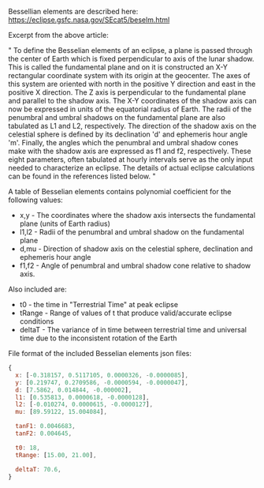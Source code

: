 Bessellian elements are described here: https://eclipse.gsfc.nasa.gov/SEcat5/beselm.html

Excerpt from the above article:

"
To define the Besselian elements of an eclipse, a plane is passed through the center of Earth which is fixed perpendicular to axis of the lunar shadow. This is called the fundamental plane and on it is constructed an X-Y rectangular coordinate system with its origin at the geocenter. The axes of this system are oriented with north in the positive Y direction and east in the positive X direction. The Z axis is perpendicular to the fundamental plane and parallel to the shadow axis. The X-Y coordinates of the shadow axis can now be expressed in units of the equatorial radius of Earth. The radii of the penumbral and umbral shadows on the fundamental plane are also tabulated as L1 and L2, respectively. The direction of the shadow axis on the celestial sphere is defined by its declination 'd' and ephemeris hour angle 'm'. Finally, the angles which the penumbral and umbral shadow cones make with the shadow axis are expressed as f1 and f2, respectively. These eight parameters, often tabulated at hourly intervals serve as the only input needed to characterize an eclipse. The details of actual eclipse calculations can be found in the references listed below. 
"

A table of Besselian elements contains polynomial coefficient for the following values:
- x,y - The coordinates where the shadow axis intersects the fundamental plane (units of Earth radius)
- l1,l2 - Radii of the penumbral and umbral shadow on the fundamental plane
- d,mu - Direction of shadow axis on the celestial sphere, declination and ephemeris hour angle
- f1,f2 - Angle of penumbral and umbral shadow cone relative to shadow axis.

Also included are:
- t0 - the time in "Terrestrial Time" at peak eclipse
- tRange - Range of values of t that produce valid/accurate eclipse conditions
- deltaT - The variance of in time between terrestrial time and universal time due to the inconsistent rotation of the Earth

File format of the included Besselian elements json files:

```js
{
  x: [-0.318157, 0.5117105, 0.0000326, -0.0000085],
  y: [0.219747, 0.2709586, -0.0000594, -0.0000047],
  d: [7.5862, 0.014844, -0.000002],
  l1: [0.535813, 0.0000618, -0.0000128],
  l2: [-0.010274, 0.0000615, -0.0000127],
  mu: [89.59122, 15.004084],

  tanF1: 0.0046683,
  tanF2: 0.004645,

  t0: 18,
  tRange: [15.00, 21.00],

  deltaT: 70.6,
}
```